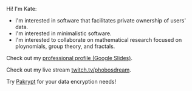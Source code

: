 Hi! I'm Kate:

* I'm interested in software that facilitates private ownership of users' data.
* I'm interested in minimalistic software.
* I'm interested to collaborate on mathematical research focused on ploynomials, group theory, and fractals.

Check out my [professional profile (Google Slides)](https://docs.google.com/presentation/d/1a66qnObg1pWMqD2QRX2OJgtLp2UzmESN0tmtQ_sPMaM/view?usp=sharing).

Check out my live stream [twitch.tv/phobosdream](https://www.twitch.tv/phobosdream).

Try [Pakrypt](https://app.pakrypt.com/) for your data encryption needs!

